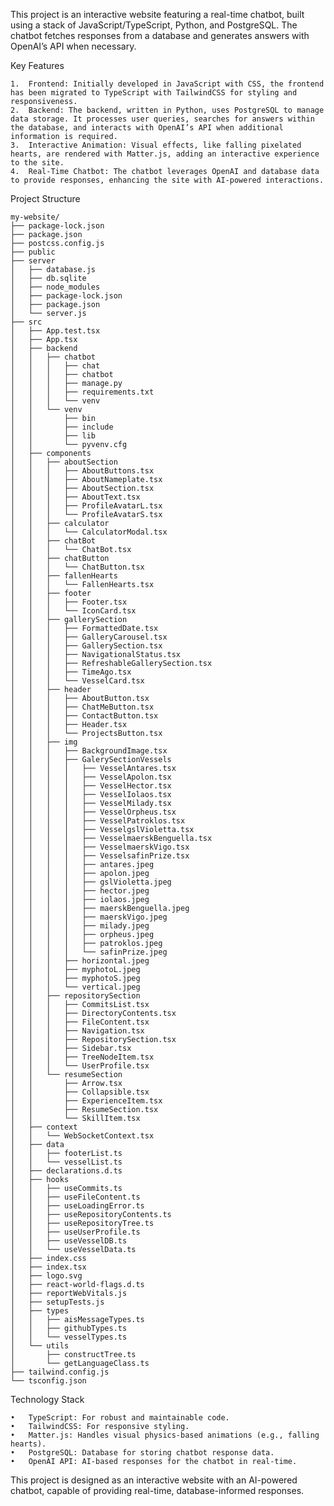 This project is an interactive website featuring a real-time chatbot, built using a stack of JavaScript/TypeScript, Python, and PostgreSQL. The chatbot fetches responses from a database and generates answers with OpenAI’s API when necessary.

Key Features

    1.	Frontend: Initially developed in JavaScript with CSS, the frontend has been migrated to TypeScript with TailwindCSS for styling and responsiveness.
    2.	Backend: The backend, written in Python, uses PostgreSQL to manage data storage. It processes user queries, searches for answers within the database, and interacts with OpenAI’s API when additional information is required.
    3.	Interactive Animation: Visual effects, like falling pixelated hearts, are rendered with Matter.js, adding an interactive experience to the site.
    4.	Real-Time Chatbot: The chatbot leverages OpenAI and database data to provide responses, enhancing the site with AI-powered interactions.

Project Structure

```
my-website/
├── package-lock.json
├── package.json
├── postcss.config.js
├── public
├── server
│   ├── database.js
│   ├── db.sqlite
│   ├── node_modules
│   ├── package-lock.json
│   ├── package.json
│   └── server.js
├── src
│   ├── App.test.tsx
│   ├── App.tsx
│   ├── backend
│   │   ├── chatbot
│   │   │   ├── chat
│   │   │   ├── chatbot
│   │   │   ├── manage.py
│   │   │   ├── requirements.txt
│   │   │   └── venv
│   │   └── venv
│   │       ├── bin
│   │       ├── include
│   │       ├── lib
│   │       └── pyvenv.cfg
│   ├── components
│   │   ├── aboutSection
│   │   │   ├── AboutButtons.tsx
│   │   │   ├── AboutNameplate.tsx
│   │   │   ├── AboutSection.tsx
│   │   │   ├── AboutText.tsx
│   │   │   ├── ProfileAvatarL.tsx
│   │   │   └── ProfileAvatarS.tsx
│   │   ├── calculator
│   │   │   └── CalculatorModal.tsx
│   │   ├── chatBot
│   │   │   └── ChatBot.tsx
│   │   ├── chatButton
│   │   │   └── ChatButton.tsx
│   │   ├── fallenHearts
│   │   │   └── FallenHearts.tsx
│   │   ├── footer
│   │   │   ├── Footer.tsx
│   │   │   └── IconCard.tsx
│   │   ├── gallerySection
│   │   │   ├── FormattedDate.tsx
│   │   │   ├── GalleryCarousel.tsx
│   │   │   ├── GallerySection.tsx
│   │   │   ├── NavigationalStatus.tsx
│   │   │   ├── RefreshableGallerySection.tsx
│   │   │   ├── TimeAgo.tsx
│   │   │   └── VesselCard.tsx
│   │   ├── header
│   │   │   ├── AboutButton.tsx
│   │   │   ├── ChatMeButton.tsx
│   │   │   ├── ContactButton.tsx
│   │   │   ├── Header.tsx
│   │   │   └── ProjectsButton.tsx
│   │   ├── img
│   │   │   ├── BackgroundImage.tsx
│   │   │   ├── GalerySectionVessels
│   │   │   │   ├── VesselAntares.tsx
│   │   │   │   ├── VesselApolon.tsx
│   │   │   │   ├── VesselHector.tsx
│   │   │   │   ├── VesselIolaos.tsx
│   │   │   │   ├── VesselMilady.tsx
│   │   │   │   ├── VesselOrpheus.tsx
│   │   │   │   ├── VesselPatroklos.tsx
│   │   │   │   ├── VesselgslVioletta.tsx
│   │   │   │   ├── VesselmaerskBenguella.tsx
│   │   │   │   ├── VesselmaerskVigo.tsx
│   │   │   │   ├── VesselsafinPrize.tsx
│   │   │   │   ├── antares.jpeg
│   │   │   │   ├── apolon.jpeg
│   │   │   │   ├── gslVioletta.jpeg
│   │   │   │   ├── hector.jpeg
│   │   │   │   ├── iolaos.jpeg
│   │   │   │   ├── maerskBenguella.jpeg
│   │   │   │   ├── maerskVigo.jpeg
│   │   │   │   ├── milady.jpeg
│   │   │   │   ├── orpheus.jpeg
│   │   │   │   ├── patroklos.jpeg
│   │   │   │   └── safinPrize.jpeg
│   │   │   ├── horizontal.jpeg
│   │   │   ├── myphotoL.jpeg
│   │   │   ├── myphotoS.jpeg
│   │   │   └── vertical.jpeg
│   │   ├── repositorySection
│   │   │   ├── CommitsList.tsx
│   │   │   ├── DirectoryContents.tsx
│   │   │   ├── FileContent.tsx
│   │   │   ├── Navigation.tsx
│   │   │   ├── RepositorySection.tsx
│   │   │   ├── Sidebar.tsx
│   │   │   ├── TreeNodeItem.tsx
│   │   │   └── UserProfile.tsx
│   │   └── resumeSection
│   │       ├── Arrow.tsx
│   │       ├── Collapsible.tsx
│   │       ├── ExperienceItem.tsx
│   │       ├── ResumeSection.tsx
│   │       └── SkillItem.tsx
│   ├── context
│   │   └── WebSocketContext.tsx
│   ├── data
│   │   ├── footerList.ts
│   │   └── vesselList.ts
│   ├── declarations.d.ts
│   ├── hooks
│   │   ├── useCommits.ts
│   │   ├── useFileContent.ts
│   │   ├── useLoadingError.ts
│   │   ├── useRepositoryContents.ts
│   │   ├── useRepositoryTree.ts
│   │   ├── useUserProfile.ts
│   │   ├── useVesselDB.ts
│   │   └── useVesselData.ts
│   ├── index.css
│   ├── index.tsx
│   ├── logo.svg
│   ├── react-world-flags.d.ts
│   ├── reportWebVitals.js
│   ├── setupTests.js
│   ├── types
│   │   ├── aisMessageTypes.ts
│   │   ├── githubTypes.ts
│   │   └── vesselTypes.ts
│   └── utils
│       ├── constructTree.ts
│       └── getLanguageClass.ts
├── tailwind.config.js
└── tsconfig.json

```

Technology Stack

    •	TypeScript: For robust and maintainable code.
    •	TailwindCSS: For responsive styling.
    •	Matter.js: Handles visual physics-based animations (e.g., falling hearts).
    •	PostgreSQL: Database for storing chatbot response data.
    •	OpenAI API: AI-based responses for the chatbot in real-time.

This project is designed as an interactive website with an AI-powered chatbot, capable of providing real-time, database-informed responses.
